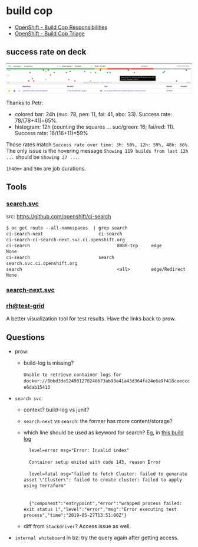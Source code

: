 # build cop

* [OpenShift - Build Cop Responsibilities](https://docs.google.com/document/d/117_0UE5jJI_MyI5ugy1psn0Ls6fWCu-Y9jiZZPM4qzw/edit?ts=5c7d4ca0#)
* [OpenShift - Build Cop Triage](https://docs.google.com/document/d/1yMPat99lwqILIytCn-o6ZSEy1AOwTZBRI0jKqLGD2p8/edit#heading=h.i9cwtxk0yza5)

## success rate on deck

![](i/deck_histogram.png)

Thanks to Petr:

* colored bar: 24h (suc: 78, pen: 11, fai: 41, abo: 33). Success rate: 78/(78+41)=65%.
* histogram: 12h (counting the squares ... suc/green: 16; fai/red: 11). Success rate: 16/(16+11)=59%

Those rates match `Success rate over time: 3h: 50%, 12h: 59%, 48h: 66%`. The only issue is the hovering message `Showing 119 builds from last 12h ...` should be `Showing 27 ...`.

`1h40m+` and `50m` are job durations.

## Tools

### [search.svc](https://search.svc.ci.openshift.org/)

src: https://github.com/openshift/ci-search

```
$ oc get route --all-namespaces  | grep search
ci-search-next                     ci-search                                 ci-search-ci-search-next.svc.ci.openshift.org                               ci-search                                 8080-tcp     edge                 None
ci-search                          search                                    search.svc.ci.openshift.org                                                 search                                    <all>        edge/Redirect        None
```

### [search-next.svc](https://ci-search-ci-search-next.svc.ci.openshift.org)

### [rh@test-grid](https://testgrid.k8s.io/redhat-openshift-release-blocking)

A better visualization tool for test results. Have the links back to prow.

## Questions

* prow:
    * build-log is missing? 
    
        `Unable to retrieve container logs for docker://8bbd3de524981278248673ab98a41a43d364fa24e6a9f418ceeccce6dab15413`
* `search svc`:
    * context? build-log vs junit?
    * `search-next` vs `search`: the former has more content/storage?
    * which line should be used as keyword for search? Eg, in [this build log](https://prow.svc.ci.openshift.org/log?job=rehearse-3842-pull-ci-openshift-builder-master-e2e-aws&id=30)

            level=error msg="Error: Invalid index"
    
            Container setup exited with code 143, reason Error

            level=fatal msg="failed to fetch Cluster: failed to generate asset \"Cluster\": failed to create cluster: failed to apply using Terraform"

        
            {"component":"entrypoint","error":"wrapped process failed: exit status 1","level":"error","msg":"Error executing test process","time":"2019-05-27T13:51:00Z"}
    * diff from `Stackdriver`? Access issue as well.

* `internal whiteboard` in bz: try the query again after getting access.
